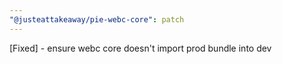 ```yaml
---
"@justeattakeaway/pie-webc-core": patch
---
```


[Fixed] - ensure webc core doesn't import prod bundle into dev
